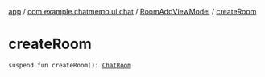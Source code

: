[app](../../index.md) / [com.example.chatmemo.ui.chat](../index.md) / [RoomAddViewModel](index.md) / [createRoom](./create-room.md)

# createRoom

`suspend fun createRoom(): `[`ChatRoom`](../../com.example.chatmemo.model.entity/-chat-room/index.md)